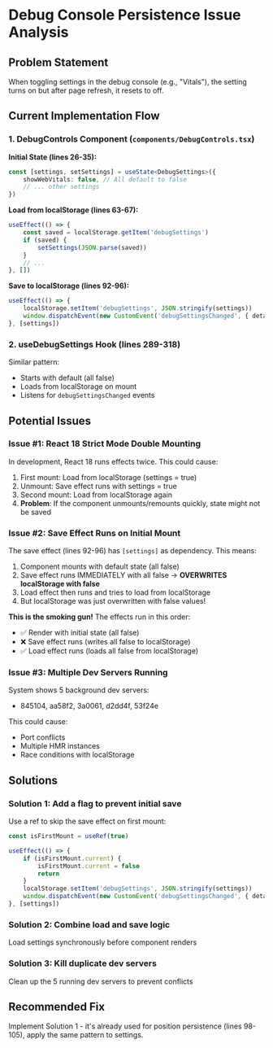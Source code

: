 # Debug Console Persistence Issue Analysis

## Problem Statement

When toggling settings in the debug console (e.g., "Vitals"), the setting turns on but after page refresh, it resets to off.

## Current Implementation Flow

### 1. DebugControls Component (`components/DebugControls.tsx`)

**Initial State (lines 26-35):**

```typescript
const [settings, setSettings] = useState<DebugSettings>({
    showWebVitals: false, // All default to false
    // ... other settings
})
```

**Load from localStorage (lines 63-67):**

```typescript
useEffect(() => {
    const saved = localStorage.getItem('debugSettings')
    if (saved) {
        setSettings(JSON.parse(saved))
    }
    // ...
}, [])
```

**Save to localStorage (lines 92-96):**

```typescript
useEffect(() => {
    localStorage.setItem('debugSettings', JSON.stringify(settings))
    window.dispatchEvent(new CustomEvent('debugSettingsChanged', { detail: settings }))
}, [settings])
```

### 2. useDebugSettings Hook (lines 289-318)

Similar pattern:

- Starts with default (all false)
- Loads from localStorage on mount
- Listens for `debugSettingsChanged` events

## Potential Issues

### Issue #1: React 18 Strict Mode Double Mounting

In development, React 18 runs effects twice. This could cause:

1. First mount: Load from localStorage (settings = true)
2. Unmount: Save effect runs with settings = true
3. Second mount: Load from localStorage again
4. **Problem**: If the component unmounts/remounts quickly, state might not be saved

### Issue #2: Save Effect Runs on Initial Mount

The save effect (lines 92-96) has `[settings]` as dependency. This means:

1. Component mounts with default state (all false)
2. Save effect runs IMMEDIATELY with all false → **OVERWRITES localStorage with false**
3. Load effect then runs and tries to load from localStorage
4. But localStorage was just overwritten with false values!

**This is the smoking gun!** The effects run in this order:

- ✅ Render with initial state (all false)
- ❌ Save effect runs (writes all false to localStorage)
- ✅ Load effect runs (loads all false from localStorage)

### Issue #3: Multiple Dev Servers Running

System shows 5 background dev servers:

- 845104, aa58f2, 3a0061, d2dd4f, 53f24e

This could cause:

- Port conflicts
- Multiple HMR instances
- Race conditions with localStorage

## Solutions

### Solution 1: Add a flag to prevent initial save

Use a ref to skip the save effect on first mount:

```typescript
const isFirstMount = useRef(true)

useEffect(() => {
    if (isFirstMount.current) {
        isFirstMount.current = false
        return
    }
    localStorage.setItem('debugSettings', JSON.stringify(settings))
    window.dispatchEvent(new CustomEvent('debugSettingsChanged', { detail: settings }))
}, [settings])
```

### Solution 2: Combine load and save logic

Load settings synchronously before component renders

### Solution 3: Kill duplicate dev servers

Clean up the 5 running dev servers to prevent conflicts

## Recommended Fix

Implement Solution 1 - it's already used for position persistence (lines 98-105), apply the same pattern to settings.
